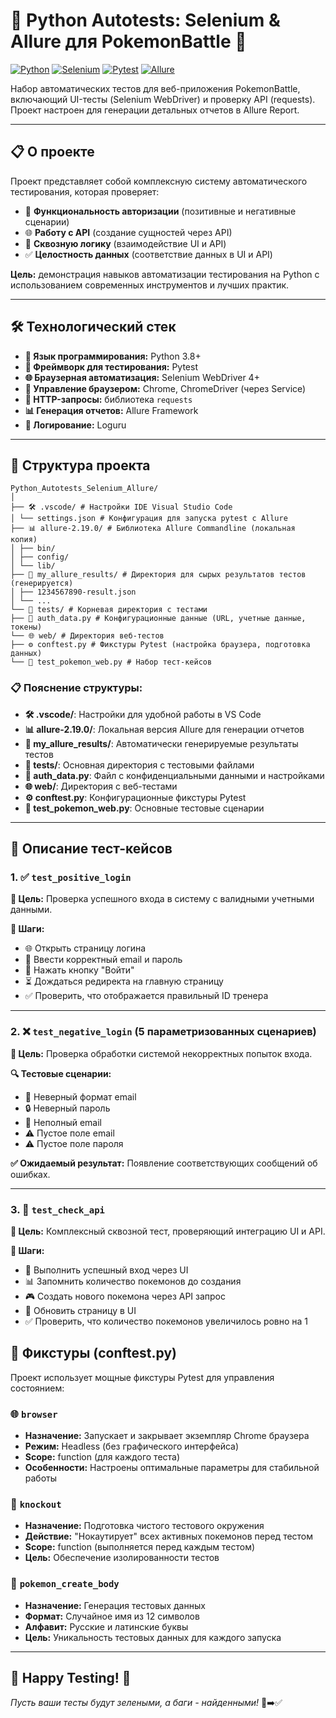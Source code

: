 # 🐍 Python Autotests: Selenium & Allure для PokemonBattle 🚀

[![Python](https://img.shields.io/badge/Python-3.8+-blue.svg)](https://www.python.org/)
[![Selenium](https://img.shields.io/badge/Selenium-4.0+-green.svg)](https://selenium.dev/)
[![Pytest](https://img.shields.io/badge/Pytest-Framework-orange.svg)](https://docs.pytest.org/)
[![Allure](https://img.shields.io/badge/Allure-Reports-ff69b4.svg)](https://allurereport.org/)

Набор автоматических тестов для веб-приложения PokemonBattle, включающий UI-тесты (Selenium WebDriver) и проверку API (requests). Проект настроен для генерации детальных отчетов в Allure Report.

---

## 📋 О проекте

Проект представляет собой комплексную систему автоматического тестирования, которая проверяет:
*   🔐 **Функциональность авторизации** (позитивные и негативные сценарии)
*   🌐 **Работу с API** (создание сущностей через API)
*   🔗 **Сквозную логику** (взаимодействие UI и API)
*   ✅ **Целостность данных** (соответствие данных в UI и API)

**Цель:** демонстрация навыков автоматизации тестирования на Python с использованием современных инструментов и лучших практик.

---

## 🛠 Технологический стек

*   **🐍 Язык программирования:** Python 3.8+
*   **🧪 Фреймворк для тестирования:** Pytest
*   **🌐 Браузерная автоматизация:** Selenium WebDriver 4+
*   **🔧 Управление браузером:** Chrome, ChromeDriver (через Service)
*   **📡 HTTP-запросы:** библиотека `requests`
*   **📊 Генерация отчетов:** Allure Framework
*   **📝 Логирование:** Loguru

---

## 📁 Структура проекта

```
Python_Autotests_Selenium_Allure/
│
├── 🛠 .vscode/ # Настройки IDE Visual Studio Code
│ └── settings.json # Конфигурация для запуска pytest с Allure
├── 📊 allure-2.19.0/ # Библиотека Allure Commandline (локальная копия)
│ ├── bin/
│ ├── config/
│ └── lib/
├── 📁 my_allure_results/ # Директория для сырых результатов тестов (генерируется)
│ ├── 1234567890-result.json
│ └── ...
└── 🧪 tests/ # Корневая директория с тестами
├── 🔐 auth_data.py # Конфигурационные данные (URL, учетные данные, токены)
└── 🌐 web/ # Директория веб-тестов
├── ⚙️ conftest.py # Фикстуры Pytest (настройка браузера, подготовка данных)
└── 🧪 test_pokemon_web.py # Набор тест-кейсов
```

### 📋 Пояснение структуры:

- **🛠 .vscode/**: Настройки для удобной работы в VS Code
- **📊 allure-2.19.0/**: Локальная версия Allure для генерации отчетов
- **📁 my_allure_results/**: Автоматически генерируемые результаты тестов
- **🧪 tests/**: Основная директория с тестовыми файлами
- **🔐 auth_data.py**: Файл с конфиденциальными данными и настройками
- **🌐 web/**: Директория с веб-тестами
- **⚙️ conftest.py**: Конфигурационные фикстуры Pytest
- **🧪 test_pokemon_web.py**: Основные тестовые сценарии

---

## 🧪 Описание тест-кейсов

### 1. ✅ `test_positive_login` 
**🎯 Цель:** Проверка успешного входа в систему с валидными учетными данными.

**📝 Шаги:**
*   🌐 Открыть страницу логина
*   📧 Ввести корректный email и пароль
*   🔘 Нажать кнопку "Войти"
*   ⏳ Дождаться редиректа на главную страницу
*   ✅ Проверить, что отображается правильный ID тренера

---

### 2. ❌ `test_negative_login` (5 параметризованных сценариев)
**🎯 Цель:** Проверка обработки системой некорректных попыток входа.

**🔍 Тестовые сценарии:**
*   📧 Неверный формат email
*   🔒 Неверный пароль
*   📧 Неполный email
*   ⚠️ Пустое поле email
*   ⚠️ Пустое поле пароля

**✅ Ожидаемый результат:** Появление соответствующих сообщений об ошибках.

---

### 3. 🔗 `test_check_api`
**🎯 Цель:** Комплексный сквозной тест, проверяющий интеграцию UI и API.

**📝 Шаги:**
*   🔐 Выполнить успешный вход через UI
*   📊 Запомнить количество покемонов до создания
*   🎮 Создать нового покемона через API запрос
*   🔄 Обновить страницу в UI
*   ✅ Проверить, что количество покемонов увеличилось ровно на 1


## 🔧 Фикстуры (conftest.py)

Проект использует мощные фикстуры Pytest для управления состоянием:

### 🌐 `browser`
*   **Назначение:** Запускает и закрывает экземпляр Chrome браузера
*   **Режим:** Headless (без графического интерфейса)
*   **Scope:** function (для каждого теста)
*   **Особенности:** Настроены оптимальные параметры для стабильной работы

### 🥊 `knockout`
*   **Назначение:** Подготовка чистого тестового окружения
*   **Действие:** "Нокаутирует" всех активных покемонов перед тестом
*   **Scope:** function (выполняется перед каждым тестом)
*   **Цель:** Обеспечение изолированности тестов

### 🎲 `pokemon_create_body`
*   **Назначение:** Генерация тестовых данных
*   **Формат:** Случайное имя из 12 символов
*   **Алфавит:** Русские и латинские буквы
*   **Цель:** Уникальность тестовых данных для каждого запуска

---

## 🌟 Happy Testing! 🚀

*Пусть ваши тесты будут зелеными, а баги - найденными!* 🐛➡️✅
